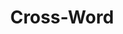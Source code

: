 ---
word: "true"

types: "word"

title: "Cross-Word"

categories: ['']

tags: ['Cross', 'Word']

arabic: 'عبارة للكلمات'

arexps: []

enwords: ['Cross-Word']

enexps: []

arlexicons: 'ع'

enlexicons: 'C'

authors: ['Ruqayya Roshdy']

translators: ['X']

citations: 'تطبيقات أساسية في المعالجة الآلية للغة العربية'

sources: 'مركز الملك عبدالله بن عبدالعزيز الدولي لخدمة اللغة العربية'

slug: ""
---